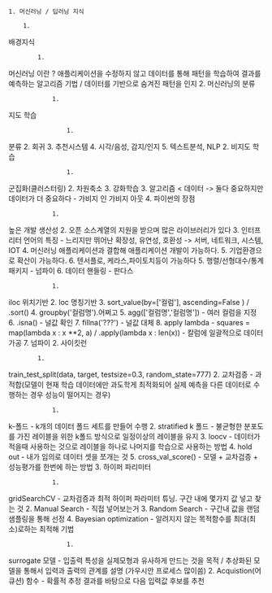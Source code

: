 
	1. 머신러닝 / 딥러닝 지식

		1.
배경지식

			1.
머신러닝 이란 ? 애플리케이션을 수정하지 않고 데이터를 통해 패턴을 학습하여 결과를 예측하는 알고리즘 기법 / 데이터를 기반으로 숨겨진 패턴을 인지
			2.
머신러닝의 분류

				1.
지도 학습

					1.
분류
					2.
회귀
					3.
추천시스템
					4.
시각/음성, 감지/인지
					5.
텍스트분석, NLP
				2.
비지도 학습

					1.
군집화(클러스터링)
					2.
차원축소
					3.
강화학습
			3.
알고리즘 < 데이터 -> 둘다 중요하지만 데이터가 더 중요하다  - 가비지 인 가비지 아웃
			4.
파이썬의 장점

				1.
높은 개발 생산성
				2.
오픈 소스계열의 지원을 받으며 많은 라이브러리가 있다
				3.
인터프리터 언어의 특징 - 느리지만 뛰어난 확장성, 유연성, 호환성 -> 서버, 네트워크, 시스템, IOT
				4.
머신러닝 애플리케이션과 결합해 애플리케이션 개발이 가능하다.
				5.
기업환경으로 확산이 가능하다.
				6.
텐서플로, 케라스,파이토치등이 가능하다
			5.
행렬/선형대수/통계 패키지 - 넘파이
			6.
데이터 핸들링 - 판다스

				1.
iloc 위치기반
				2.
loc 명칭기반
				3.
sort_value(by=['컬럼'], ascending=False )  / .sort()
				4.
groupby('컬럼명').어쩌고
				5.
agg(['컬럼명','컬럼명']) - 여러 컬럼을 지정
				6.
.isna() - 널값 확인
				7.
fillna('???') - 널값 대체
				8.
apply lambda - squares = map(lambda x : x **2, a) / .apply(lambda x : len(x)) - 칼럼에 일괄적으로 데이터 가공
			7.
넘파이
		2.
사이킷런

			1. 
train_test_split(data, target, testsize=0.3, random_state=777)
			2.
교차검증 - 과적합(모델이 현재 학습 데이터에만 과도학게 최적화되어 실제 예측을 다른 데이터로 수행하는 경우 성능이 떨어지는 경우)

				1.
k-폴드 - k개의 데이터 폴드 세트를 만들어 수행
				2.
stratified k 폴드 - 불균형한 분포도를 가진 레이블을 위한 k폴드 방식으로 일정이상의 레이블을 유지
				3.
loocv - 데이터가 적을때 사용하는 것으로 레이블을 하나로 나머지를 학습으로 사용하는 방법
				4.
hold out - 내가 임의로 데이터 셋을 쪼개는 것
				5.
cross_val_score() - 모델 + 교차검증 + 성능평가를 한번에 하는 방법
			3.
하이퍼 파리미터

				1.
gridSearchCV - 교차검증과 최적 하이퍼 파라미터 튜닝. 구간 내에 몇가지 값 넣고 찾는 것
				2.
Manual Search - 직접 넣어보는거
				3.
Random Search - 구간내 값을 랜덤 샘플링을 통해 선정
				4.
Bayesian optimization - 알려지지 않는 목적함수를 최대(최소)로하는 최적해 기법

					1.
surrogate 모델 - 입출력 특성을 실제모형과 유사하게 만드는 것을 목적 / 추상화된  모델을 통해서 입력과 출력의 관계를 설명 (가우시안 프로세스 많이씀)
					2.
Acquistion(어큐션) 함수 - 확률적 추정 결과를 바탕으로 다음 입력값 후보를 추천

